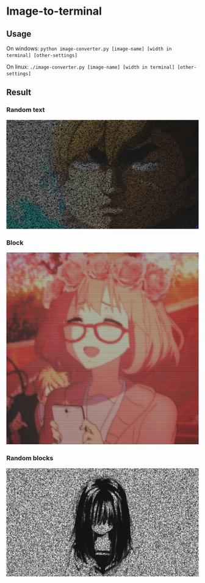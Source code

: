 # Image-to-terminal

## Usage

On windows: `python image-converter.py [image-name] [width in terminal] [other-settings]`

On linux: `./image-converter.py [image-name] [width in terminal] [other-settings]`

## Result

### Random text

![Random text](/result-examples/test4_r_result.png)

### Block

![Block](/result-examples/test0_b_result.png)

### Random blocks

![Random blocks](/result-examples/test8_rb_result.png)
